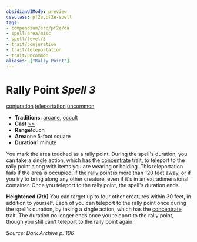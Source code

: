 ```yaml
---
obsidianUIMode: preview
cssclass: pf2e,pf2e-spell
tags:
- compendium/src/pf2e/da
- spell/area/misc
- spell/level/3
- trait/conjuration
- trait/teleportation
- trait/uncommon
aliases: ["Rally Point"]
---
```

# Rally Point *Spell 3*   
[conjuration](../../Rules/traits/conjuration.md)  [teleportation](../../Rules/traits/teleportation.md)  [uncommon](../../Rules/traits/uncommon.md)  

- **Traditions**: [arcane](../../Rules/traits/arcane.md), [occult](../../Rules/traits/occult.md)
- **Cast** [>>](../../Rules/core-rulebook/chapter-9-playing-the-game.md#Actions "Two-Action") 
- **Range**touch
- **Area**one 5-foot square
- **Duration**1 minute

You mark the area touched as a rally point. During the spell's duration, you can take a single action, which has the [concentrate](../../Rules/traits/concentrate.md) trait, to teleport to the rally point along with items you are wearing or holding. This teleportation fails if the area is occupied, if the rally point is more than 120 feet away, or if you try to bring along any other creature, even if it's in an extradimensional container. Once you teleport to the rally point, the spell's duration ends.

**Heightened (7th)** You can target up to four other creatures within 30 feet, in addition to yourself. Each of you can teleport to the rally point once during the spell's duration, by taking a single action, which has the [concentrate](../../Rules/traits/concentrate.md) trait. The duration no longer ends once you teleport to the rally point, though you still can't teleport to the rally point again.

*Source: Dark Archive p. 106*